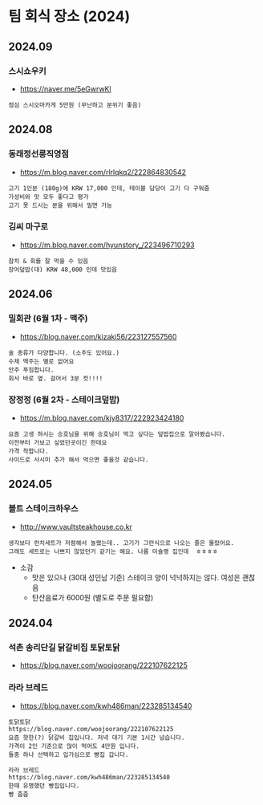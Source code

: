 # 팀 회식 장소 (2024)


## 2024.09

### 스시쇼우키
- https://naver.me/5eGwrwKl

```
점심 스시오마카게 5만원 (무난하고 분위기 좋음)
```

## 2024.08

### 동래정선릉직영점
- https://m.blog.naver.com/rlrlqkq2/222864830542

```
고기 1인분 (180g)에 KRW 17,000 인데, 테이블 담당이 고기 다 구워줌
가성비와 맛 모두 좋다고 평가
고기 못 드시는 분을 위해서 밀면 가능
```


### 김씨 마구로
- https://m.blog.naver.com/hyunstory_/223496710293

```
참치 & 회를 잘 먹을 수 있음
장어덮밥(대) KRW 48,000 인데 맛있음
```
  


## 2024.06

### 밀회관 (6월 1차 - 맥주)
- https://blog.naver.com/kizaki56/223127557560

```
술 종류가 다양합니다. (소주도 있어요.)
수제 맥주는 별로 없어요
안주 푸짐합니다.
회사 바로 옆. 걸어서 3분 컷!!!!
```

### 장정정 (6월 2차 - 스테이크덮밥)
- https://m.blog.naver.com/kjy8317/222923424180

```
요즘 고생 하시는 승호님을 위해 승호님이 먹고 싶다는 덮밥집으로 알아봤습니다.
이전부터 가보고 싶었던곳이긴 한데요
가격 착합니다.
사이드로 사시미 추가 해서 먹으면 좋을것 같습니다.
```

## 2024.05

### 볼트 스테이크하우스 
- http://www.vaultsteakhouse.co.kr

```
생각보다 런치세트가 저렴해서 놀랬는데.. 고기가 그런식으로 나오는 줄은 몰랐어요.
그래도 세트로는 나쁘지 않았던거 같기는 해요. 나름 미슐랭 집인데  ㅎㅎㅎㅎ
```
- 소감
  - 맛은 있으나 (30대 성인남 기준) 스테이크 양이 넉넉하지는 않다. 여성은 괜찮음
  - 탄산음료가 6000원 (별도로 주문 필요함)


## 2024.04

### 석촌 송리단길 닭갈비집 토닭토닭
- https://blog.naver.com/woojoorang/222107622125


### 라라 브레드
- https://blog.naver.com/kwh486man/223285134540

```
토닭토닭
https://blog.naver.com/woojoorang/222107622125
요즘 핫한(?) 닭갈비 집입니다. 저녁 대기 기본 1시간 넘습니다.
가격이 2인 기준으로 많이 먹어도 4만원 입니다.
둘중 하나 선택하고 입가심으로 빵집 갑니다.

라라 브레드
https://blog.naver.com/kwh486man/223285134540
한때 유명했던 빵집입니다.
빵 줍줍
```
